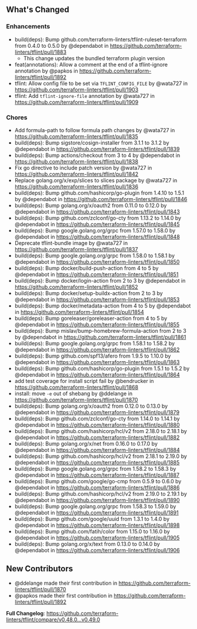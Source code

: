 ## What's Changed

### Enhancements

* build(deps): Bump github.com/terraform-linters/tflint-ruleset-terraform from 0.4.0 to 0.5.0 by @dependabot in https://github.com/terraform-linters/tflint/pull/1883
  * This change updates the bundled terraform plugin version
* feat(annotations): Allow a comment at the end of a tflint-ignore annotation by @papkos in https://github.com/terraform-linters/tflint/pull/1892
* tflint: Allow config file to be set via `TFLINT_CONFIG_FILE` by @wata727 in https://github.com/terraform-linters/tflint/pull/1903
* tflint: Add `tflint-ignore-file` annotation by @wata727 in https://github.com/terraform-linters/tflint/pull/1909

### Chores

* Add formula-path to follow formula path changes by @wata727 in https://github.com/terraform-linters/tflint/pull/1835
* build(deps): Bump sigstore/cosign-installer from 3.1.1 to 3.1.2 by @dependabot in https://github.com/terraform-linters/tflint/pull/1839
* build(deps): Bump actions/checkout from 3 to 4 by @dependabot in https://github.com/terraform-linters/tflint/pull/1838
* Fix go directive to include patch version by @wata727 in https://github.com/terraform-linters/tflint/pull/1842
* Replace golang.org/x/exp/slices to slices package by @wata727 in https://github.com/terraform-linters/tflint/pull/1836
* build(deps): Bump github.com/hashicorp/go-plugin from 1.4.10 to 1.5.1 by @dependabot in https://github.com/terraform-linters/tflint/pull/1846
* build(deps): Bump golang.org/x/oauth2 from 0.11.0 to 0.12.0 by @dependabot in https://github.com/terraform-linters/tflint/pull/1843
* build(deps): Bump github.com/zclconf/go-cty from 1.13.2 to 1.14.0 by @dependabot in https://github.com/terraform-linters/tflint/pull/1845
* build(deps): Bump google.golang.org/grpc from 1.57.0 to 1.58.0 by @dependabot in https://github.com/terraform-linters/tflint/pull/1848
* Deprecate tflint-bundle image by @wata727 in https://github.com/terraform-linters/tflint/pull/1837
* build(deps): Bump google.golang.org/grpc from 1.58.0 to 1.58.1 by @dependabot in https://github.com/terraform-linters/tflint/pull/1850
* build(deps): Bump docker/build-push-action from 4 to 5 by @dependabot in https://github.com/terraform-linters/tflint/pull/1851
* build(deps): Bump docker/login-action from 2 to 3 by @dependabot in https://github.com/terraform-linters/tflint/pull/1852
* build(deps): Bump docker/setup-buildx-action from 2 to 3 by @dependabot in https://github.com/terraform-linters/tflint/pull/1853
* build(deps): Bump docker/metadata-action from 4 to 5 by @dependabot in https://github.com/terraform-linters/tflint/pull/1854
* build(deps): Bump goreleaser/goreleaser-action from 4 to 5 by @dependabot in https://github.com/terraform-linters/tflint/pull/1855
* build(deps): Bump mislav/bump-homebrew-formula-action from 2 to 3 by @dependabot in https://github.com/terraform-linters/tflint/pull/1861
* build(deps): Bump google.golang.org/grpc from 1.58.1 to 1.58.2 by @dependabot in https://github.com/terraform-linters/tflint/pull/1862
* build(deps): Bump github.com/spf13/afero from 1.9.5 to 1.10.0 by @dependabot in https://github.com/terraform-linters/tflint/pull/1863
* build(deps): Bump github.com/hashicorp/go-plugin from 1.5.1 to 1.5.2 by @dependabot in https://github.com/terraform-linters/tflint/pull/1864
* add test coverage for install script fail by @bendrucker in https://github.com/terraform-linters/tflint/pull/1868
* install: move `-e` out of shebang by @ddelange in https://github.com/terraform-linters/tflint/pull/1870
* build(deps): Bump golang.org/x/oauth2 from 0.12.0 to 0.13.0 by @dependabot in https://github.com/terraform-linters/tflint/pull/1879
* build(deps): Bump github.com/zclconf/go-cty from 1.14.0 to 1.14.1 by @dependabot in https://github.com/terraform-linters/tflint/pull/1880
* build(deps): Bump github.com/hashicorp/hcl/v2 from 2.18.0 to 2.18.1 by @dependabot in https://github.com/terraform-linters/tflint/pull/1882
* build(deps): Bump golang.org/x/net from 0.16.0 to 0.17.0 by @dependabot in https://github.com/terraform-linters/tflint/pull/1884
* build(deps): Bump github.com/hashicorp/hcl/v2 from 2.18.1 to 2.19.0 by @dependabot in https://github.com/terraform-linters/tflint/pull/1885
* build(deps): Bump google.golang.org/grpc from 1.58.2 to 1.58.3 by @dependabot in https://github.com/terraform-linters/tflint/pull/1887
* build(deps): Bump github.com/google/go-cmp from 0.5.9 to 0.6.0 by @dependabot in https://github.com/terraform-linters/tflint/pull/1886
* build(deps): Bump github.com/hashicorp/hcl/v2 from 2.19.0 to 2.19.1 by @dependabot in https://github.com/terraform-linters/tflint/pull/1890
* build(deps): Bump google.golang.org/grpc from 1.58.3 to 1.59.0 by @dependabot in https://github.com/terraform-linters/tflint/pull/1891
* build(deps): Bump github.com/google/uuid from 1.3.1 to 1.4.0 by @dependabot in https://github.com/terraform-linters/tflint/pull/1898
* build(deps): Bump github.com/fatih/color from 1.15.0 to 1.16.0 by @dependabot in https://github.com/terraform-linters/tflint/pull/1905
* build(deps): Bump golang.org/x/text from 0.13.0 to 0.14.0 by @dependabot in https://github.com/terraform-linters/tflint/pull/1906

## New Contributors
* @ddelange made their first contribution in https://github.com/terraform-linters/tflint/pull/1870
* @papkos made their first contribution in https://github.com/terraform-linters/tflint/pull/1892

**Full Changelog**: https://github.com/terraform-linters/tflint/compare/v0.48.0...v0.49.0
